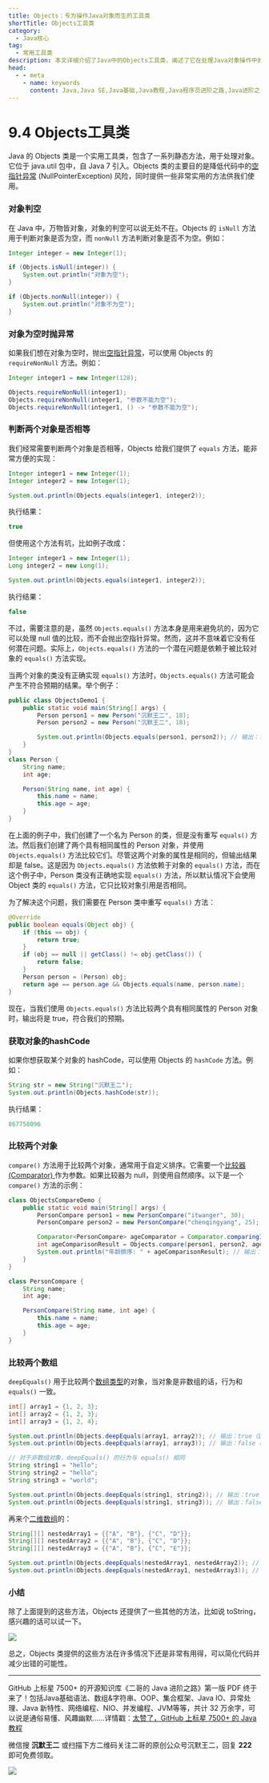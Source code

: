 ```yaml
---
title: Objects：专为操作Java对象而生的工具类
shortTitle: Objects工具类
category:
  - Java核心
tag:
  - 常用工具类
description: 本文详细介绍了Java中的Objects工具类，阐述了它在处理Java对象操作中的实际应用和优势。通过具体的代码示例，展示了如何使用Objects类解决对象比较、判空、生成hashCode等常见问题。学习Objects工具类的技巧，让您在Java编程中更加高效地处理对象操作，提高开发效率。
head:
  - - meta
    - name: keywords
      content: Java,Java SE,Java基础,Java教程,Java程序员进阶之路,Java进阶之路,Java入门,教程,java,Objects,java objects
---
```


# 9.4 Objects工具类

Java 的 Objects 类是一个实用工具类，包含了一系列静态方法，用于处理对象。它位于 java.util 包中，自 Java 7 引入。Objects 类的主要目的是降低代码中的[空指针异常](https://tobebetterjavaer.com/exception/npe.html) (NullPointerException) 风险，同时提供一些非常实用的方法供我们使用。

### 对象判空

在 Java 中，万物皆对象，对象的判空可以说无处不在。Objects 的 `isNull` 方法用于判断对象是否为空，而 `nonNull` 方法判断对象是否不为空。例如：

```java
Integer integer = new Integer(1);

if (Objects.isNull(integer)) {
    System.out.println("对象为空");
}

if (Objects.nonNull(integer)) {
    System.out.println("对象不为空");
}
```

### 对象为空时抛异常

如果我们想在对象为空时，抛出[空指针异常](https://tobebetterjavaer.com/exception/npe.html)，可以使用 Objects 的 `requireNonNull` 方法。例如：

```java
Integer integer1 = new Integer(128);

Objects.requireNonNull(integer1);
Objects.requireNonNull(integer1, "参数不能为空");
Objects.requireNonNull(integer1, () -> "参数不能为空");
```

### 判断两个对象是否相等

我们经常需要判断两个对象是否相等，Objects 给我们提供了 `equals` 方法，能非常方便的实现：

```java
Integer integer1 = new Integer(1);
Integer integer2 = new Integer(1);

System.out.println(Objects.equals(integer1, integer2));
```

执行结果：

```java
true
```

但使用这个方法有坑，比如例子改成：

```java
Integer integer1 = new Integer(1);
Long integer2 = new Long(1);

System.out.println(Objects.equals(integer1, integer2));
```

执行结果：

```java
false
```

不过，需要注意的是，虽然 `Objects.equals()` 方法本身是用来避免坑的，因为它可以处理 null 值的比较，而不会抛出空指针异常。然而，这并不意味着它没有任何潜在问题。实际上，`Objects.equals()` 方法的一个潜在问题是依赖于被比较对象的 `equals()` 方法实现。

当两个对象的类没有正确实现 `equals()` 方法时，`Objects.equals()` 方法可能会产生不符合预期的结果。举个例子：

```java
public class ObjectsDemo1 {
    public static void main(String[] args) {
        Person person1 = new Person("沉默王二", 18);
        Person person2 = new Person("沉默王二", 18);

        System.out.println(Objects.equals(person1, person2)); // 输出：false
    }
}
class Person {
    String name;
    int age;

    Person(String name, int age) {
        this.name = name;
        this.age = age;
    }
}
```

在上面的例子中，我们创建了一个名为 Person 的类，但是没有重写 `equals()` 方法。然后我们创建了两个具有相同属性的 Person 对象，并使用 `Objects.equals()` 方法比较它们。尽管这两个对象的属性是相同的，但输出结果却是 false。这是因为 `Objects.equals()` 方法依赖于对象的 `equals()` 方法，而在这个例子中，Person 类没有正确地实现 `equals()` 方法，所以默认情况下会使用 Object 类的 `equals()` 方法，它只比较对象引用是否相同。

为了解决这个问题，我们需要在 Person 类中重写 `equals()` 方法：

```java
@Override
public boolean equals(Object obj) {
    if (this == obj) {
        return true;
    }
    if (obj == null || getClass() != obj.getClass()) {
        return false;
    }
    Person person = (Person) obj;
    return age == person.age && Objects.equals(name, person.name);
}
```

现在，当我们使用 `Objects.equals()` 方法比较两个具有相同属性的 Person 对象时，输出将是 true，符合我们的预期。

### 获取对象的hashCode

如果你想获取某个对象的 hashCode，可以使用 Objects 的 `hashCode` 方法。例如：

```java
String str = new String("沉默王二");
System.out.println(Objects.hashCode(str));
```

执行结果：

```java
867758096
```

### 比较两个对象

`compare()` 方法用于比较两个对象，通常用于自定义排序。它需要一个[比较器 (Comparator) ](https://tobebetterjavaer.com/basic-extra-meal/comparable-omparator.html)作为参数。如果比较器为 null，则使用自然顺序。以下是一个 `compare()` 方法的示例：

```java
class ObjectsCompareDemo {
    public static void main(String[] args) {
        PersonCompare person1 = new PersonCompare("itwanger", 30);
        PersonCompare person2 = new PersonCompare("chenqingyang", 25);

        Comparator<PersonCompare> ageComparator = Comparator.comparingInt(p -> p.age);
        int ageComparisonResult = Objects.compare(person1, person2, ageComparator);
        System.out.println("年龄排序: " + ageComparisonResult); // 输出：1（表示 person1 的 age 在 person2 之后）
    }
}

class PersonCompare {
    String name;
    int age;

    PersonCompare(String name, int age) {
        this.name = name;
        this.age = age;
    }
}
```

### 比较两个数组

`deepEquals()` 用于比较两个[数组类型](https://tobebetterjavaer.com/array/array.html)的对象，当对象是非数组的话，行为和 `equals()` 一致。

```java
int[] array1 = {1, 2, 3};
int[] array2 = {1, 2, 3};
int[] array3 = {1, 2, 4};

System.out.println(Objects.deepEquals(array1, array2)); // 输出：true（因为 array1 和 array2 的内容相同）
System.out.println(Objects.deepEquals(array1, array3)); // 输出：false（因为 array1 和 array3 的内容不同）

// 对于非数组对象，deepEquals() 的行为与 equals() 相同
String string1 = "hello";
String string2 = "hello";
String string3 = "world";

System.out.println(Objects.deepEquals(string1, string2)); // 输出：true（因为 string1 和 string2 相同）
System.out.println(Objects.deepEquals(string1, string3)); // 输出：false（因为 string1 和 string3 不同）
```

再来个[二维数组](https://tobebetterjavaer.com/array/double-array.html)的：

```java
String[][] nestedArray1 = {{"A", "B"}, {"C", "D"}};
String[][] nestedArray2 = {{"A", "B"}, {"C", "D"}};
String[][] nestedArray3 = {{"A", "B"}, {"C", "E"}};

System.out.println(Objects.deepEquals(nestedArray1, nestedArray2)); // 输出：true (因为嵌套数组元素相同)
System.out.println(Objects.deepEquals(nestedArray1, nestedArray3)); // 输出：false (因为嵌套数组元素不同)
```

### 小结

除了上面提到的这些方法，Objects 还提供了一些其他的方法，比如说 toString，感兴趣的话可以试一下。

![](https://cdn.tobebetterjavaer.com/tobebetterjavaer/images/common-tool/Objects-83489814-9784-4274-841a-27ee75c046ac.jpg)

总之，Objects 类提供的这些方法在许多情况下还是非常有用得，可以简化代码并减少出错的可能性。

----

GitHub 上标星 7500+ 的开源知识库《二哥的 Java 进阶之路》第一版 PDF 终于来了！包括Java基础语法、数组&字符串、OOP、集合框架、Java IO、异常处理、Java 新特性、网络编程、NIO、并发编程、JVM等等，共计 32 万余字，可以说是通俗易懂、风趣幽默……详情戳：[太赞了，GitHub 上标星 7500+ 的 Java 教程](https://tobebetterjavaer.com/overview/)


微信搜 **沉默王二** 或扫描下方二维码关注二哥的原创公众号沉默王二，回复 **222** 即可免费领取。

![](https://cdn.tobebetterjavaer.com/tobebetterjavaer/images/gongzhonghao.png)